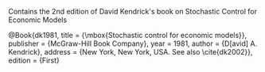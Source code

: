 Contains the 2nd edition of David Kendrick's book on Stochastic Control for Economic Models

@Book{dk1981,
	title = {\mbox{Stochastic control for economic models}},
	publisher = {McGraw-Hill Book Company},
	year = 1981,
	author = {D[avid] A. Kendrick},
	address = {New York, New York, USA. See also \cite{dk2002}},
	edition = {First}
